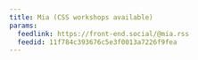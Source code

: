 ```yaml
---
title: Mia (CSS workshops available)
params:
  feedlink: https://front-end.social/@mia.rss
  feedid: 11f784c393676c5e3f0013a7226f9fea
---
```

